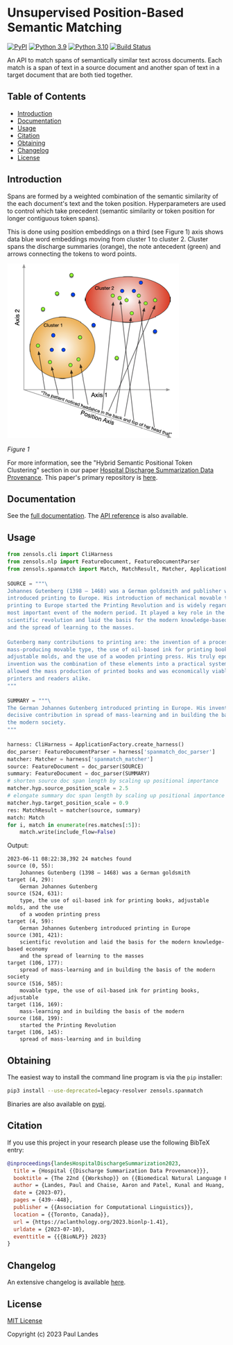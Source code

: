 # Unsupervised Position-Based Semantic Matching

[![PyPI][pypi-badge]][pypi-link]
[![Python 3.9][python39-badge]][python39-link]
[![Python 3.10][python310-badge]][python310-link]
[![Build Status][build-badge]][build-link]

An API to match spans of semantically similar text across documents.  Each
match is a span of text in a source document and another span of text in a
target document that are both tied together.

<!-- markdown-toc start - Don't edit this section. Run M-x markdown-toc-refresh-toc -->
## Table of Contents

- [Introduction](#introduction)
- [Documentation](#documentation)
- [Usage](#usage)
- [Citation](#citation)
- [Obtaining](#obtaining)
- [Changelog](#changelog)
- [License](#license)

<!-- markdown-toc end -->


## Introduction

Spans are formed by a weighted combination of the semantic similarity of the
each document's text and the token position.  Hyperparameters are used to
control which take precedent (semantic similarity or token position for longer
contiguous token spans).

This is done using position embeddings on a third (see Figure 1) axis shows
data blue word embeddings moving from cluster 1 to cluster 2. Cluster spans the
discharge summaries (orange), the note antecedent (green) and arrows connecting
the tokens to word points.

![Figure 1](./doc/pos-emb.png)

*Figure 1*

For more information, see the "Hybrid Semantic Positional Token Clustering"
section in our paper [Hospital Discharge Summarization Data Provenance].  This
paper's primary repository is [here](https://github.com/uic-nlp-lab/dsprov).


## Documentation

See the [full documentation](https://plandes.github.io/spanmatch/index.html).
The [API reference](https://plandes.github.io/spanmatch/api.html) is also
available.


## Usage

```python
from zensols.cli import CliHarness
from zensols.nlp import FeatureDocument, FeatureDocumentParser
from zensols.spanmatch import Match, MatchResult, Matcher, ApplicationFactory

SOURCE = """\
Johannes Gutenberg (1398 – 1468) was a German goldsmith and publisher who
introduced printing to Europe. His introduction of mechanical movable type
printing to Europe started the Printing Revolution and is widely regarded as the
most important event of the modern period. It played a key role in the
scientific revolution and laid the basis for the modern knowledge-based economy
and the spread of learning to the masses.

Gutenberg many contributions to printing are: the invention of a process for
mass-producing movable type, the use of oil-based ink for printing books,
adjustable molds, and the use of a wooden printing press. His truly epochal
invention was the combination of these elements into a practical system that
allowed the mass production of printed books and was economically viable for
printers and readers alike.
"""

SUMMARY = """\
The German Johannes Gutenberg introduced printing in Europe. His invention had a
decisive contribution in spread of mass-learning and in building the basis of
the modern society.
"""

harness: CliHarness = ApplicationFactory.create_harness()
doc_parser: FeatureDocumentParser = harness['spanmatch_doc_parser']
matcher: Matcher = harness['spanmatch_matcher']
source: FeatureDocument = doc_parser(SOURCE)
summary: FeatureDocument = doc_parser(SUMMARY)
# shorten source doc span length by scaling up positional importance
matcher.hyp.source_position_scale = 2.5
# elongate summary doc span length by scaling up positional importance
matcher.hyp.target_position_scale = 0.9
res: MatchResult = matcher(source, summary)
match: Match
for i, match in enumerate(res.matches[:5]):
	match.write(include_flow=False)
```

Output:

```abnf
2023-06-11 08:22:38,392 24 matches found
source (0, 55):
    Johannes Gutenberg (1398 – 1468) was a German goldsmith
target (4, 29):
    German Johannes Gutenberg
source (524, 631):
    type, the use of oil-based ink for printing books, adjustable molds, and the use
    of a wooden printing press
target (4, 59):
    German Johannes Gutenberg introduced printing in Europe
source (301, 421):
    scientific revolution and laid the basis for the modern knowledge-based economy
    and the spread of learning to the masses
target (106, 177):
    spread of mass-learning and in building the basis of the modern society
source (516, 585):
    movable type, the use of oil-based ink for printing books, adjustable
target (116, 169):
    mass-learning and in building the basis of the modern
source (168, 199):
    started the Printing Revolution
target (106, 145):
    spread of mass-learning and in building
```


## Obtaining

The easiest way to install the command line program is via the `pip` installer:
```bash
pip3 install --use-deprecated=legacy-resolver zensols.spanmatch
```

Binaries are also available on [pypi].


## Citation

If you use this project in your research please use the following BibTeX entry:

```bibtex
@inproceedings{landesHospitalDischargeSummarization2023,
  title = {Hospital {{Discharge Summarization Data Provenance}}},
  booktitle = {The 22nd {{Workshop}} on {{Biomedical Natural Language Processing}} and {{BioNLP Shared Tasks}}},
  author = {Landes, Paul and Chaise, Aaron and Patel, Kunal and Huang, Sean and Di Eugenio, Barbara},
  date = {2023-07},
  pages = {439--448},
  publisher = {{Association for Computational Linguistics}},
  location = {{Toronto, Canada}},
  url = {https://aclanthology.org/2023.bionlp-1.41},
  urldate = {2023-07-10},
  eventtitle = {{{BioNLP}} 2023}
}
```


## Changelog

An extensive changelog is available [here](CHANGELOG.md).


## License

[MIT License](LICENSE.md)

Copyright (c) 2023 Paul Landes


<!-- links -->
[pypi]: https://pypi.org/project/zensols.spanmatch/
[pypi-link]: https://pypi.python.org/pypi/zensols.spanmatch
[pypi-badge]: https://img.shields.io/pypi/v/zensols.spanmatch.svg
[python39-badge]: https://img.shields.io/badge/python-3.9-blue.svg
[python39-link]: https://www.python.org/downloads/release/python-390
[python310-badge]: https://img.shields.io/badge/python-3.10-blue.svg
[python310-link]: https://www.python.org/downloads/release/python-310
[build-badge]: https://github.com/plandes/spanmatch/workflows/CI/badge.svg
[build-link]: https://github.com/plandes/spanmatch/actions

[Hospital Discharge Summarization Data Provenance]: https://aclanthology.org/2023.bionlp-1.41/
